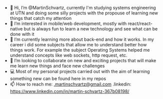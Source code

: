 - 👋 Hi, I’m @MartinSchvartz, currently I'm studying systems engineering at UTN and doing some silly projects with the propouse of learning new things that catch my attention
- 👀 I’m interested in mobile/web development, mostly with react/react-native but is always fun to learn a new technology and see what can be done with it
- 🌱 I’m currently learning more about back-end and how it works. In my career i did some subjects that allow me to understand better how things work. For example the subject Operating Systems helped me understand concepts like web sockets, http request, etc.
- 💞️ I’m looking to collaborate on new and exciting projects that will make me learn new things and face new challenges
- 💻 Most of my personal projects carried out with the aim of learning something new can be found here in my repos
- 📫 How to reach me: 
  .martinschvartz@gmail.com
  .linkedin: https://www.linkedin.com/in/martin-schvartz-367b08198/

